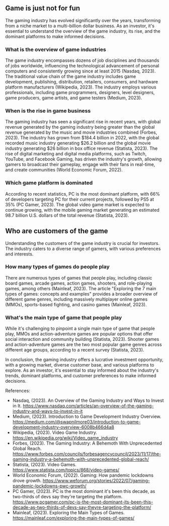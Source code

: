 ## Game is just not for fun

The gaming industry has evolved significantly over the years, transforming from a niche market to a multi-billion dollar business. As an investor, it's essential to understand the overview of the game industry, its rise, and the dominant platforms to make informed decisions.

### What is the overview of game industries

The game industry encompasses dozens of job disciplines and thousands of jobs worldwide, influencing the technological advancement of personal computers and consistently growing since at least 2015 (Nasdaq, 2023). The traditional value chain of the game industry includes game development, publishing, distribution, retailers, consumers, and hardware platform manufacturers (Wikipedia, 2023). The industry employs various professionals, including game programmers, designers, level designers, game producers, game artists, and game testers (Medium, 2023).

### When is the rise in game business

The gaming industry has seen a significant rise in recent years, with global revenue generated by the gaming industry being greater than the global revenue generated by the music and movie industries combined (Forbes, 2023). The industry has grown from $184.4 billion in 2022, with the global recorded music industry generating $26.2 billion and the global movie industry generating $26 billion in box office revenue (Statista, 2023). The rise of digital marketing and digital media platforms, such as Twitch, YouTube, and Facebook Gaming, has driven the industry's growth, allowing gamers to broadcast their gameplay, engage with their fans in real-time, and create communities (World Economic Forum, 2022).

### Which game platform is dominated

According to recent statistics, PC is the most dominant platform, with 66% of developers targeting PC for their current projects, followed by PS5 at 35% (PC Gamer, 2023). The global video game market is expected to continue growing, with the mobile gaming market generating an estimated 98.7 billion U.S. dollars of the total revenue (Statista, 2023).

## Who are customers of the game

Understanding the customers of the game industry is crucial for investors. The industry caters to a diverse range of gamers, with various preferences and interests.

### How many types of games do people play

There are numerous types of games that people play, including classic board games, arcade games, action games, shooters, and role-playing games, among others (Mainleaf, 2023). The article "Exploring the 7 main types of games: concepts and examples" provides a broader overview of different game genres, including massively multiplayer online games (MMOs), sports-based fighting, and casino games (Mainleaf, 2023).

### What's the main type of game that people play

While it's challenging to pinpoint a single main type of game that people play, MMOs and action-adventure games are popular options that offer social interaction and community building (Statista, 2023). Shooter games and action-adventure games are the two most popular game genres across different age groups, according to a recent survey (Statista, 2023).

In conclusion, the gaming industry offers a lucrative investment opportunity, with a growing market, diverse customer base, and various platforms to explore. As an investor, it's essential to stay informed about the industry's trends, dominant platforms, and customer preferences to make informed decisions.

References:
- Nasdaq, (2023). An Overview of the Gaming Industry and Ways to Invest in It. https://www.nasdaq.com/articles/an-overview-of-the-gaming-industry-and-ways-to-invest-in-it
- Medium, (2023). Introduction to Game Development Industry Overview. https://medium.com/@swapnilmore03/introduction-to-game-development-industry-overview-6008b466d4a8
- Wikipedia, (2023). Video Game Industry. https://en.wikipedia.org/wiki/Video_game_industry
- Forbes, (2023). The Gaming Industry: A Behemoth With Unprecedented Global Reach. https://www.forbes.com/councils/forbesagencycouncil/2023/11/17/the-gaming-industry-a-behemoth-with-unprecedented-global-reach/
- Statista, (2023). Video Games. https://www.statista.com/topics/868/video-games/
- World Economic Forum, (2022). Gaming: How pandemic lockdowns drove growth. https://www.weforum.org/stories/2022/07/gaming-pandemic-lockdowns-pwc-growth/
- PC Gamer, (2023). PC is the most dominant it's been this decade, as two-thirds of devs say they're targeting the platform. https://www.pcgamer.com/pc-is-the-most-dominant-its-been-this-decade-as-two-thirds-of-devs-say-theyre-targeting-the-platform/
- Mainleaf, (2023). Exploring the Main Types of Games. https://mainleaf.com/exploring-the-main-types-of-games/